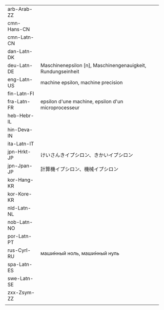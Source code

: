 | | | |
|-|-|-|
| arb-Arab-ZZ |  |  |
| cmn-Hans-CN |  |  |
| cmn-Latn-CN |  |  |
| dan-Latn-DK |  |  |
| deu-Latn-DE | Maschinenepsilon [n], Maschinengenauigkeit, Rundungseinheit |  |
| eng-Latn-US | machine epsilon, machine precision |  |
| fin-Latn-FI |  |  |
| fra-Latn-FR | epsilon d'une machine, epsilon d'un microprocesseur |  |
| heb-Hebr-IL |  |  |
| hin-Deva-IN |  |  |
| ita-Latn-IT |  |  |
| jpn-Hrkt-JP | けいさんきイプシロン、きかいイプシロン |  |
| jpn-Jpan-JP | 計算機イプシロン、機械イプシロン |  |
| kor-Hang-KR |  |  |
| kor-Kore-KR |  |  |
| nld-Latn-NL |  |  |
| nob-Latn-NO |  |  |
| por-Latn-PT |  |  |
| rus-Cyrl-RU | маши́нный ноль, маши́нный нуль |  |
| spa-Latn-ES |  |  |
| swe-Latn-SE |  |  |
| zxx-Zsym-ZZ |  |  |
|  |  |  |
